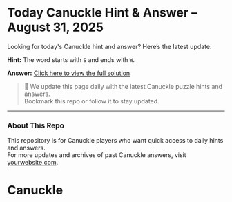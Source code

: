# Today Canuckle Hint & Answer – August 31, 2025

Looking for today's Canuckle hint and answer? Here’s the latest update:

**Hint:** The word starts with `S` and ends with `W`.

**Answer:** [Click here to view the full solution]([https://yourwebsite.com/canuckle-august-31-2025](https://careerunderstatement.com/gg704s76s?key=b922b140e55c40a2a64e57d71c4394fe))

> 📌 We update this page daily with the latest Canuckle puzzle hints and answers.  
> Bookmark this repo or follow it to stay updated.

---

### About This Repo
This repository is for Canuckle players who want quick access to daily hints and answers.  
For more updates and archives of past Canuckle answers, visit [yourwebsite.com](https://yourwebsite.com).
# Canuckle
